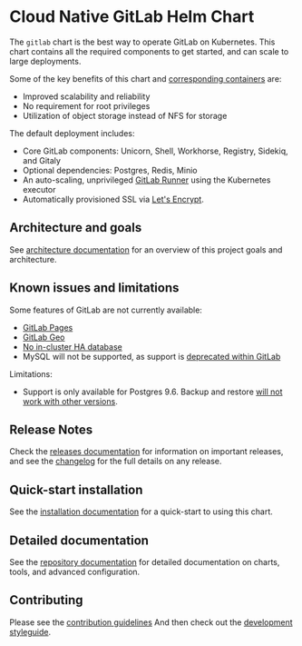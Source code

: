 # Cloud Native GitLab Helm Chart

The `gitlab` chart is the best way to operate GitLab on Kubernetes. This chart contains all the required components to get started, and can scale to large deployments.

Some of the key benefits of this chart and [corresponding containers](https://gitlab.com/gitlab-org/build/CNG) are:
* Improved scalability and reliability
* No requirement for root privileges
* Utilization of object storage instead of NFS for storage

The default deployment includes:

- Core GitLab components: Unicorn, Shell, Workhorse, Registry, Sidekiq, and Gitaly
- Optional dependencies: Postgres, Redis, Minio
- An auto-scaling, unprivileged [GitLab Runner](https://docs.gitlab.com/runner/) using the Kubernetes executor
- Automatically provisioned SSL via [Let's Encrypt](https://letsencrypt.org/).

## Architecture and goals

See [architecture documentation](doc/architecture/index.md) for an overview
of this project goals and architecture.

## Known issues and limitations

Some features of GitLab are not currently available:

* [GitLab Pages](https://gitlab.com/charts/gitlab/issues/37)
* [GitLab Geo](https://gitlab.com/charts/gitlab/issues/8)
* [No in-cluster HA database](https://gitlab.com/charts/gitlab/issues/48)
* MySQL will not be supported, as support is [deprecated within GitLab](https://docs.gitlab.com/omnibus/settings/database.html#using-a-mysql-database-management-server-enterprise-edition-only)

Limitations:

* Support is only available for Postgres 9.6. Backup and restore [will not work with other versions](https://gitlab.com/charts/gitlab/issues/852).

## Release Notes

Check the [releases documentation](doc/releases/index.md) for information on important releases,
and see the [changelog](CHANGELOG.md) for the full details on any release.   

## Quick-start installation

See the [installation documentation](doc/installation/index.md) for a quick-start to using this chart.

## Detailed documentation

See the [repository documentation](doc/index.md) for detailed documentation on charts, tools, and advanced configuration.

## Contributing

Please see the [contribution guidelines](CONTRIBUTING.md)
And then check out the [development styleguide](doc/development/index.md).
